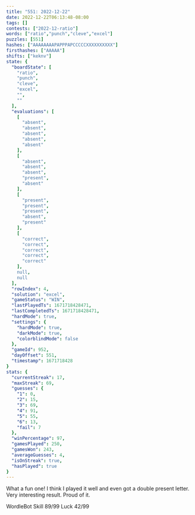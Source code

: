 ```yaml
---
title: "551: 2022-12-22"
date: 2022-12-22T06:13:48-08:00
tags: []
contests: ["2022-12-ratio"]
words: ["ratio","punch","cleve","excel"]
puzzles: [551]
hashes: ["AAAAAAAAPAPPPAPCCCCCXXXXXXXXXX"]
firsthashes: ["AAAAA"]
shifts: ["keknv"]
state: {
  "boardState": [
    "ratio",
    "punch",
    "cleve",
    "excel",
    "",
    ""
  ],
  "evaluations": [
    [
      "absent",
      "absent",
      "absent",
      "absent",
      "absent"
    ],
    [
      "absent",
      "absent",
      "absent",
      "present",
      "absent"
    ],
    [
      "present",
      "present",
      "present",
      "absent",
      "present"
    ],
    [
      "correct",
      "correct",
      "correct",
      "correct",
      "correct"
    ],
    null,
    null
  ],
  "rowIndex": 4,
  "solution": "excel",
  "gameStatus": "WIN",
  "lastPlayedTs": 1671718428471,
  "lastCompletedTs": 1671718428471,
  "hardMode": true,
  "settings": {
    "hardMode": true,
    "darkMode": true,
    "colorblindMode": false
  },
  "gameId": 952,
  "dayOffset": 551,
  "timestamp": 1671718428
}
stats: {
  "currentStreak": 17,
  "maxStreak": 69,
  "guesses": {
    "1": 0,
    "2": 15,
    "3": 69,
    "4": 91,
    "5": 55,
    "6": 13,
    "fail": 7
  },
  "winPercentage": 97,
  "gamesPlayed": 250,
  "gamesWon": 243,
  "averageGuesses": 4,
  "isOnStreak": true,
  "hasPlayed": true
}
---
```

<!-- more -->
What a fun one! I think I played it well and even got a double present letter. Very interesting result. Proud of it. 

WordleBot
Skill 89/99
Luck 42/99
